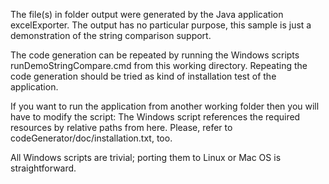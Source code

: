 The file(s) in folder output were generated by the Java application
excelExporter. The output has no particular purpose, this sample is just a
demonstration of the string comparison support.

The code generation can be repeated by running the Windows scripts
runDemoStringCompare.cmd from this working directory. Repeating the code
generation should be tried as kind of installation test of the
application.

If you want to run the application from another working folder then you
will have to modify the script: The Windows script references the required
resources by relative paths from here. Please, refer to
codeGenerator/doc/installation.txt, too.

All Windows scripts are trivial; porting them to Linux or Mac OS is
straightforward.
